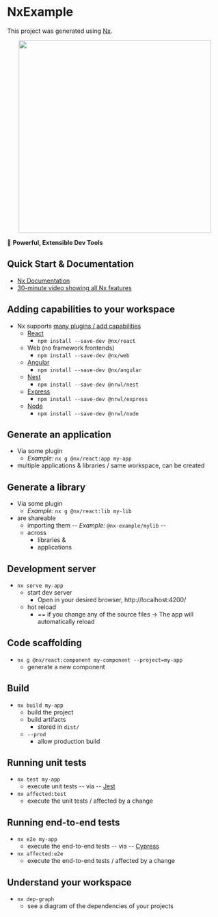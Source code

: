 # NxExample

This project was generated using [Nx](https://nx.dev).

<p align="center"><img src="https://raw.githubusercontent.com/nrwl/nx/master/nx-logo.png" width="450"></p>

🔎 **Powerful, Extensible Dev Tools**

## Quick Start & Documentation
* [Nx Documentation](https://nx.dev)
* [30-minute video showing all Nx features](https://nx.dev/getting-started/why-nx)

## Adding capabilities to your workspace
* Nx supports [many plugins / add capabilities](https://nx.dev/concepts/nx-plugins)
  * [React](https://reactjs.org)
    * `npm install --save-dev @nx/react`
  * Web (no framework frontends)
    * `npm install --save-dev @nx/web`
  * [Angular](https://angular.io)
    * `npm install --save-dev @nx/angular`
  * [Nest](https://nestjs.com)
    * `npm install --save-dev @nrwl/nest`
  * [Express](https://expressjs.com)
    * `npm install --save-dev @nrwl/express`
  * [Node](https://nodejs.org)
    * `npm install --save-dev @nrwl/node`

## Generate an application
* Via some plugin
  * _Example:_ `nx g @nx/react:app my-app`
* multiple applications & libraries / same workspace, can be created

## Generate a library
* Via some plugin
  * _Example:_ `nx g @nx/react:lib my-lib`
* are shareable
  * importing them -- _Example:_ `@nx-example/mylib` --
  * across
    * libraries &
    * applications

## Development server
* `nx serve my-app`
  * start dev server
    * Open in your desired browser, http://localhost:4200/
  * hot reload
    * == if you change any of the source files -> The app will automatically reload 

## Code scaffolding
* `nx g @nx/react:component my-component --project=my-app`
  * generate a new component

## Build
* `nx build my-app`
  * build the project
  * build artifacts
    * stored in `dist/`
  * `--prod`
    * allow production build

## Running unit tests
* `nx test my-app`
  * execute unit tests -- via -- [Jest](https://jestjs.io)
* `nx affected:test`
  * execute the unit tests / affected by a change

## Running end-to-end tests
* `nx e2e my-app`
  * execute the end-to-end tests -- via -- [Cypress](https://www.cypress.io)
* `nx affected:e2e`
  * execute the end-to-end tests / affected by a change

## Understand your workspace
* `nx dep-graph`
  * see a diagram of the dependencies of your projects
